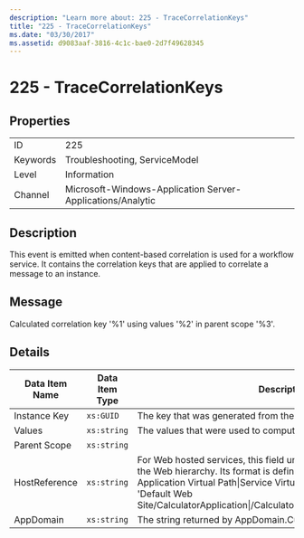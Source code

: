 ```yaml
---
description: "Learn more about: 225 - TraceCorrelationKeys"
title: "225 - TraceCorrelationKeys"
ms.date: "03/30/2017"
ms.assetid: d9083aaf-3816-4c1c-bae0-2d7f49628345
---
```

# 225 - TraceCorrelationKeys

## Properties  
  
|||  
|-|-|  
|ID|225|  
|Keywords|Troubleshooting, ServiceModel|  
|Level|Information|  
|Channel|Microsoft-Windows-Application Server-Applications/Analytic|  
  
## Description  

 This event is emitted when content-based correlation is used for a workflow service. It contains the correlation keys that are applied to correlate a message to an instance.  
  
## Message  

 Calculated correlation key '%1' using values '%2' in parent scope '%3'.  
  
## Details  
  
|Data Item Name|Data Item Type|Description|  
|--------------------|--------------------|-----------------|  
|Instance Key|`xs:GUID`|The key that was generated from the correlation values.|  
|Values|`xs:string`|The values that were used to compute the correlation instance key.|  
|Parent Scope|`xs:string`||  
|HostReference|`xs:string`|For Web hosted services, this field uniquely identifies the service in the Web hierarchy. Its format is defined as 'Web Site Name Application Virtual Path&#124;Service Virtual Path&#124;ServiceName'. Example: 'Default Web Site/CalculatorApplication&#124;/CalculatorService.svc&#124;CalculatorService'.|  
|AppDomain|`xs:string`|The string returned by AppDomain.CurrentDomain.FriendlyName.|
